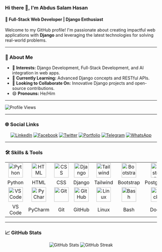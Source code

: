 ### Hi there 👋, I'm Abdus Salam Hasan
#### 🚀 Full-Stack Web Developer | Django Enthusiast

Welcome to my GitHub profile! I'm passionate about creating impactful web applications with **Django** and leveraging the latest technologies for solving real-world problems.

---

### 🌟 About Me
- 👀 **Interests:** Django Development, Full-Stack Development, and AI integration in web apps.
- 🌱 **Currently Learning:** Advanced Django concepts and RESTful APIs.
- 🤝 **Looking to Collaborate On:** Innovative Django projects and open-source contributions.
- 😄 **Pronouns:** He/Him

---

![Profile Views](https://komarev.com/ghpvc/?username=Hasan-TechNinja&label=Profile%20views&color=0e75b6&style=flat-square)

---
### 🌐 Social Links
<p align="center">
  <a href="https://www.linkedin.com/in/abdus-salam-hasan-80054a243/"><img src="https://img.shields.io/badge/LinkedIn-0A66C2?style=for-the-badge&logo=linkedin&logoColor=white" alt="LinkedIn" /></a>
  <a href="https://www.facebook.com/mdas.hasanas"><img src="https://img.shields.io/badge/Facebook-1877F2?style=for-the-badge&logo=facebook&logoColor=white" alt="Facebook" /></a>
  <a href="https://x.com/Hasan_TechNinja"><img src="https://img.shields.io/badge/Twitter-1DA1F2?style=for-the-badge&logo=twitter&logoColor=white" alt="Twitter" /></a>
  <a href="https://YOUR_WEBSITE_URL"><img src="https://img.shields.io/badge/Portfolio-FF5722?style=for-the-badge&logo=web&logoColor=white" alt="Portfolio" /></a>
  <a href="https://t.me/YOUR_TELEGRAM_USERNAME"><img src="https://img.shields.io/badge/Telegram-26A5E4?style=for-the-badge&logo=telegram&logoColor=white" alt="Telegram" /></a>
  <a href="https://wa.me/YOUR_PHONE_NUMBER"><img src="https://img.shields.io/badge/WhatsApp-25D366?style=for-the-badge&logo=whatsapp&logoColor=white" alt="WhatsApp" /></a>
</p>

---

### 🛠️ Skills & Tools
<table>
  <tr>
    <td align="center" width="98">
      <a href="#Hasan-TechNinja-tech">
        <img src="https://skillicons.dev/icons?i=py" width="48" height="48" alt="Python" />
      </a>
    </td>
     <td align="center" width="98">
      <a href="#Hasan-TechNinja-tech">
        <img src="https://skillicons.dev/icons?i=html" width="48" height="48" alt="HTML" />
      </a>
    </td>
    <td align="center" width="98">
    <a href="#Hasan-TechNinja-tech">
      <img src="https://skillicons.dev/icons?i=css" width="48" height="48" alt="CSS" />
    </a>
  </td>
    <td align="center" width="98">
      <a href="#Hasan-TechNinja-tech">
        <img src="https://skillicons.dev/icons?i=django" width="48" height="48" alt="Django" />
      </a>
    </td>
    <td align="center" width="98">
      <a href="#Hasan-TechNinja-tech">
        <img src="https://skillicons.dev/icons?i=tailwind" width="48" height="48" alt="Tailwind" />
      </a>
    </td>
    <td align="center" width="98">
      <a href="#Hasan-TechNinja-tech">
        <img src="https://skillicons.dev/icons?i=bootstrap" width="48" height="48" alt="Bootstrap" />
      </a>
    </td>
    <td align="center" width="98">
      <a href="#Hasan-TechNinja-tech">
        <img src="https://skillicons.dev/icons?i=postgres" width="48" height="48" alt="PostgreSQL" />
      </a>
    </td>
  </tr>
  <tr>
    <td align="center" width="98">Python</td>
    <td align="center" width="98">HTML</td>
    <td align="center" width="98">CSS</td>
    <td align="center" width="98">Django</td>
    <td align="center" width="98">Tailwind</td>
    <td align="center" width="98">Bootstrap</td>
    <td align="center" width="98">PostgreSQL</td>
  </tr>
  <tr>
    <td align="center" width="98">
      <a href="#Hasan-TechNinja-tech">
        <img src="https://skillicons.dev/icons?i=vscode" width="48" height="48" alt="VS Code" />
      </a>
    </td>
    <td align="center" width="98">
      <a href="#Hasan-TechNinja-tech">
        <img src="https://cdn.jsdelivr.net/gh/devicons/devicon/icons/pycharm/pycharm-original.svg" width="48" height="48" alt="PyCharm" />
      </a>
    </td>
    <td align="center" width="98">
      <a href="#Hasan-TechNinja-tech">
        <img src="https://skillicons.dev/icons?i=git" width="48" height="48" alt="Git" />
      </a>
    </td>
    <td align="center" width="98">
      <a href="#Hasan-TechNinja-tech">
        <img src="https://skillicons.dev/icons?i=github" width="48" height="48" alt="GitHub" />
      </a>
    </td>
    <td align="center" width="98">
      <a href="#Hasan-TechNinja-tech">
        <img src="https://skillicons.dev/icons?i=linux" width="48" height="48" alt="Linux" />
      </a>
    </td>
    <td align="center" width="98">
      <a href="#Hasan-TechNinja-tech">
        <img src="https://skillicons.dev/icons?i=bash" width="48" height="48" alt="Bash" />
      </a>
    </td>
    <td align="center" width="98">
      <a href="#Hasan-TechNinja-tech">
        <img src="https://skillicons.dev/icons?i=docker" width="48" height="48" alt="Docker" />
      </a>
    </td>
  </tr>
  <tr>
    <td align="center" width="98">VS Code</td>
    <td align="center" width="98">PyCharm</td>
    <td align="center" width="98">Git</td>
    <td align="center" width="98">GitHub</td>
    <td align="center" width="98">Linux</td>
    <td align="center" width="98">Bash</td>
    <td align="center" width="98">Docker</td>
  </tr>
</table>

---

### 📈 GitHub Stats
<p align="center">
  <img src="https://github-readme-stats.vercel.app/api?username=Hasan-TechNinja&show_icons=true&theme=tokyonight" alt="GitHub Stats" />
  <img src="https://github-readme-streak-stats.herokuapp.com/?user=Hasan-TechNinja&theme=tokyonight" alt="GitHub Streak" />
</p>



